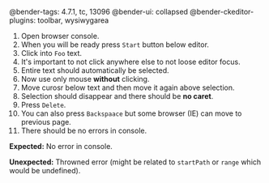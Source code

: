 @bender-tags: 4.7.1, tc, 13096
@bender-ui: collapsed
@bender-ckeditor-plugins: toolbar, wysiwygarea

1. Open browser console.
1. When you will be ready press `Start` button below editor.
1. Click into `Foo` text.
1. It's important to not click anywhere else to not loose editor focus.
1. Entire text should automatically be selected.
1. Now use only mouse **without** clicking.
1. Move curosr below text and then move it again above selection.
1. Selection should disappear and there should be **no caret**.
1. Press `Delete`.
1. You can also press `Backspaace` but some browser (IE) can move to previous page.
1. There should be no errors in console.

**Expected:** No error in console.

**Unexpected:** Throwned error (might be related to `startPath` or `range` which would be undefined).
